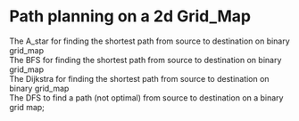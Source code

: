 # Path planning on a 2d Grid_Map
The A_star for finding the shortest path from source to destination on binary grid_map  
The BFS for finding the shortest path from source to destination on binary grid_map  
The Dijkstra for finding the shortest path from source to destination on binary grid_map  
The DFS to find a path (not optimal) from source to destination on a binary grid map;
